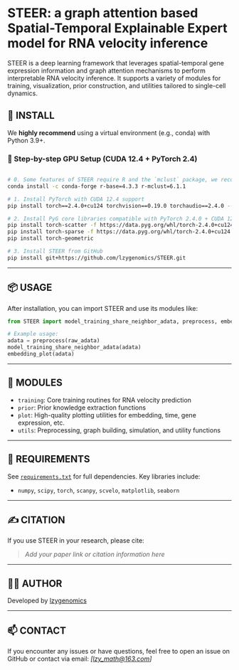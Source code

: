 # STEER: a graph attention based Spatial-Temporal Explainable Expert model for RNA velocity inference

STEER is a deep learning framework that leverages spatial-temporal gene expression information and graph attention mechanisms to perform interpretable RNA velocity inference. It supports a variety of modules for training, visualization, prior construction, and utilities tailored to single-cell dynamics.


## 🚀 INSTALL

We **highly recommend** using a virtual environment (e.g., conda) with Python 3.9+.

### 🔧 Step-by-step GPU Setup (CUDA 12.4 + PyTorch 2.4)

```bash

# 0. Some features of STEER require R and the `mclust` package, we recommend installing them via conda:
conda install -c conda-forge r-base=4.3.3 r-mclust=6.1.1

# 1. Install PyTorch with CUDA 12.4 support
pip install torch==2.4.0+cu124 torchvision==0.19.0 torchaudio==2.4.0 --index-url https://download.pytorch.org/whl/cu124

# 2. Install PyG core libraries compatible with PyTorch 2.4.0 + CUDA 12.4
pip install torch-scatter -f https://data.pyg.org/whl/torch-2.4.0+cu124.html
pip install torch-sparse -f https://data.pyg.org/whl/torch-2.4.0+cu124.html
pip install torch-geometric

# 3. Install STEER from GitHub
pip install git+https://github.com/lzygenomics/STEER.git
```

---


## 📦 USAGE

After installation, you can import STEER and use its modules like:

```python
from STEER import model_training_share_neighbor_adata, preprocess, embedding_plot

# Example usage:
adata = preprocess(raw_adata)
model_training_share_neighbor_adata(adata)
embedding_plot(adata)
```

---

## 📁 MODULES

- `training`: Core training routines for RNA velocity prediction
- `prior`: Prior knowledge extraction functions
- `plot`: High-quality plotting utilities for embedding, time, gene expression, etc.
- `utils`: Preprocessing, graph building, simulation, and utility functions

---

## 🧪 REQUIREMENTS

See [`requirements.txt`](./requirements.txt) for full dependencies. Key libraries include:
- `numpy`, `scipy`, `torch`, `scanpy`, `scvelo`, `matplotlib`, `seaborn`

---

## ✍️ CITATION

If you use STEER in your research, please cite:
> _Add your paper link or citation information here_

---

## 👩‍💻 AUTHOR

Developed by [lzygenomics](https://github.com/lzygenomics)

---

## 📫 CONTACT

If you encounter any issues or have questions, feel free to open an issue on GitHub or contact via email: _[lzy_math@163.com]_
